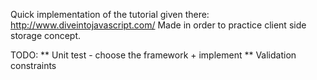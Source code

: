 Quick implementation of the tutorial given there: http://www.diveintojavascript.com/
Made in order to practice client side storage concept.

TODO: 
** Unit test - choose the framework + implement
** Validation constraints
